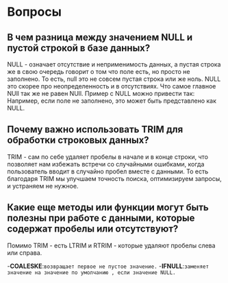 # Вопросы

## В чем разница между значением NULL и пустой строкой в базе данных?
NULL - означает отсутствие и неприменимость данных, а пустая строка же в свою
очередь говорит о том что поле есть, но просто не заполнено. То есть, null это не совсем пустая строка
или же ноль. NULL это скорее про неопределенность и в отсутствиях. Что самое главное NUll 
так же не равен NUll. Пример с NULL можно привести так: Например, если поле не заполнено, это может 
быть представлено как NULL.

## Почему важно использовать TRIM для обработки строковых данных?
TRIM - сам по себе удаляет пробелы в начале и в конце строки, что позволяет нам избежать
встречи со случайными ошибками, когда пользователь вводит в случайно пробел вместе с данными.
То есть благодаря TRIM мы улучшаем точность поиска, оптимизируем запросы, и устраняем не нужное.

## Какие еще методы или функции могут быть полезны при работе с данными, которые содержат пробелы или отсутствуют?
Помимо TRIM - есть LTRIM и RTRIM - которые удаляют пробелы слева или справа.

-**COALESKE**:`возвращает первое не пустое значение.`
-**IFNULL**:`заменяет значение на значение по умолчанию , если значение NULL.`